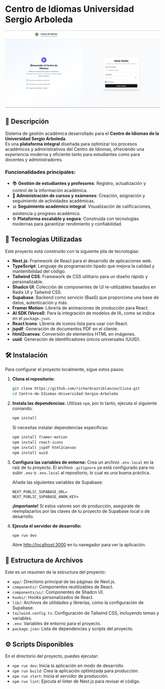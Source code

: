 # Centro de Idiomas Universidad Sergio Arboleda

![Captura de Pantalla de la Plataforma](public/ciusa-1.png)

## 📜 Descripción

Sistema de gestión académica desarrollado para el **Centro de Idiomas de la Universidad Sergio Arboleda**.  
Es una **plataforma integral** diseñada para optimizar los procesos académicos y administrativos del Centro de Idiomas, ofreciendo una experiencia moderna y eficiente tanto para estudiantes como para docentes y administradores.

### Funcionalidades principales:
- 📚 **Gestión de estudiantes y profesores**: Registro, actualización y control de la información académica.  
- 📝 **Administración de cursos y exámenes**: Creación, asignación y seguimiento de actividades académicas.  
- 📊 **Seguimiento académico integral**: Visualización de calificaciones, asistencia y progreso académico.  
- ⚙️ **Plataforma escalable y segura**: Construida con tecnologías modernas para garantizar rendimiento y confiabilidad.

## 🚀 Tecnologías Utilizadas

Este proyecto está construido con la siguiente pila de tecnologías:

-   **Next.js**: Framework de React para el desarrollo de aplicaciones web.
-   **TypeScript**: Lenguaje de programación tipado que mejora la calidad y mantenibilidad del código.
-   **Tailwind CSS**: Framework de CSS utilitario para un diseño rápido y personalizable.
-   **Shadcn UI**: Colección de componentes de UI re-utilizables basados en Radix UI y Tailwind CSS.
-   **Supabase**: Backend como servicio (BaaS) que proporciona una base de datos, autenticación y más.
-   **Framer Motion**: Librería de animaciones de producción para React.
-   **AI SDK (Vercel)**: Para la integración de modelos de IA, como se indica en el `package.json`.
-   **React Icons**: Librería de íconos lista para usar con React.
-   **jspdf**: Generación de documentos PDF en el cliente.
-   **html2canvas**: Conversión de elementos HTML en imágenes.
-   **uuid**: Generación de identificadores únicos universales (UUID).

## 🛠️ Instalación

Para configurar el proyecto localmente, sigue estos pasos:

1.  **Clona el repositorio:**
    ```bash
    git clone https://github.com/richardcastiblancoo/Ciusa.git
    cd Centro-de-Idiomas-Universidad-Sergio-Arboleda
    ```

2.  **Instala las dependencias:**
    Utilizas `npm`, por lo tanto, ejecuta el siguiente comando:
    ```bash
    npm install
    ```

    Si necesitas instalar dependencias específicas:
    ```bash
    npm install framer-motion
    npm install react-icons
    npm install jspdf html2canvas
    npm install uuid
    ```

3.  **Configura las variables de entorno:**
    Crea un archivo `.env.local` en la raíz de tu proyecto. El archivo `.gitignore` ya está configurado para no subir `.env` o `.env.local` al repositorio, lo cual es una buena práctica.

    Añade las siguientes variables de Supabase:

    ```env
    NEXT_PUBLIC_SUPABASE_URL=
    NEXT_PUBLIC_SUPABASE_ANON_KEY=
    ```

    **¡Importante!** Si estos valores son de producción, asegúrate de reemplazarlos por las claves de tu proyecto de Supabase local o de desarrollo.

4.  **Ejecuta el servidor de desarrollo:**
    ```bash
    npm run dev
    ```

    Abre [http://localhost:3000](http://localhost:3000) en tu navegador para ver la aplicación.

## 📁 Estructura de Archivos

Este es un resumen de la estructura del proyecto:

-   `app/`: Directorio principal de las páginas de Next.js.
-   `components/`: Componentes reutilizables de React.
-   `components/ui/`: Componentes de Shadcn UI.
-   `hooks/`: Hooks personalizados de React.
-   `lib/`: Archivos de utilidades y librerías, como la configuración de Supabase.
-   `tailwind.config.ts`: Configuración de Tailwind CSS, incluyendo temas y variables.
-   `.env`: Variables de entorno para el proyecto.
-   `package.json`: Lista de dependencias y scripts del proyecto.

## ⚙️ Scripts Disponibles

En el directorio del proyecto, puedes ejecutar:

-   `npm run dev`: Inicia la aplicación en modo de desarrollo.
-   `npm run build`: Crea la aplicación optimizada para producción.
-   `npm run start`: Inicia el servidor de producción.
-   `npm run lint`: Ejecuta el linter de Next.js para revisar el código.

